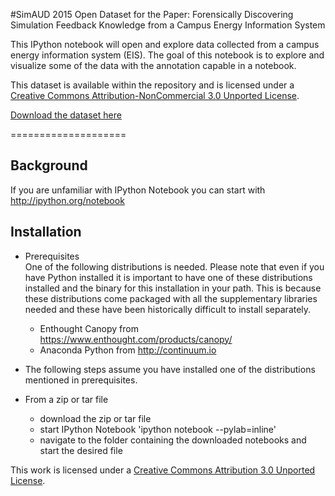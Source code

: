 #SimAUD 2015 Open Dataset for the Paper: Forensically Discovering Simulation Feedback Knowledge from a Campus Energy Information System

This IPython notebook will open and explore data collected from a campus energy information system (EIS). The goal of this notebook is to explore and visualize some of the data with the annotation capable in a notebook.

This dataset is available within the repository and is licensed under a [Creative Commons Attribution-NonCommercial 3.0 Unported License](http://creativecommons.org/licenses/by-nc/3.0/). 

[Download the dataset here](https://www.dropbox.com/s/po1i11jsaadak59/SimAud_OpenDataSet.csv?dl=0)

====================

Background  
----------

If you are unfamiliar with IPython Notebook you can start with http://ipython.org/notebook


Installation  
------------

* Prerequisites  
One of the following distributions is needed. Please note that even if you have Python installed it is important to have one of these distributions installed and the binary for this installation in your path. This is because these distributions come packaged with all the supplementary libraries needed and these have been historically difficult to install separately.

  * Enthought Canopy from https://www.enthought.com/products/canopy/
  * Anaconda Python from http://continuum.io


* The following steps assume you have installed one of the distributions mentioned in prerequisites.

* From a zip or tar file
    * download the zip or tar file 
    * start IPython Notebook 'ipython notebook --pylab=inline'
    * navigate to the folder containing the downloaded notebooks and start the desired file
 

This work is licensed under a [Creative Commons Attribution 3.0 Unported License](http://creativecommons.org/licenses/by/3.0/).

